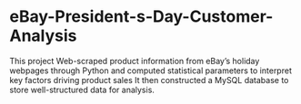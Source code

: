 # eBay-President-s-Day-Customer-Analysis

This project Web-scraped product information from eBay’s holiday webpages through Python and computed statistical parameters to interpret key factors driving product sales
It then constructed a MySQL database to store well-structured data for analysis.
